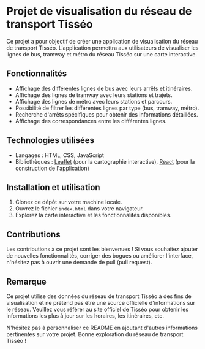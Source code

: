 # Projet de visualisation du réseau de transport Tisséo


Ce projet a pour objectif de créer une application de visualisation du réseau de transport Tisséo. L'application permettra aux utilisateurs de visualiser les lignes de bus, tramway et métro du réseau Tisséo sur une carte interactive.

## Fonctionnalités

- Affichage des différentes lignes de bus avec leurs arrêts et itinéraires.
- Affichage des lignes de tramway avec leurs stations et trajets.
- Affichage des lignes de métro avec leurs stations et parcours.
- Possibilité de filtrer les différentes lignes par type (bus, tramway, métro).
- Recherche d'arrêts spécifiques pour obtenir des informations détaillées.
- Affichage des correspondances entre les différentes lignes.

## Technologies utilisées

- Langages : HTML, CSS, JavaScript
- Bibliothèques : [Leaflet](https://leafletjs.com/) (pour la cartographie interactive), [React](https://reactjs.org/) (pour la construction de l'application)

## Installation et utilisation

1. Clonez ce dépôt sur votre machine locale.
2. Ouvrez le fichier `index.html` dans votre navigateur.
3. Explorez la carte interactive et les fonctionnalités disponibles.

## Contributions

Les contributions à ce projet sont les bienvenues ! Si vous souhaitez ajouter de nouvelles fonctionnalités, corriger des bogues ou améliorer l'interface, n'hésitez pas à ouvrir une demande de pull (pull request).

## Remarque

Ce projet utilise des données du réseau de transport Tisséo à des fins de visualisation et ne prétend pas être une source officielle d'informations sur le réseau. Veuillez vous référer au site officiel de Tisséo pour obtenir les informations les plus à jour sur les horaires, les itinéraires, etc.

N'hésitez pas à personnaliser ce README en ajoutant d'autres informations pertinentes sur votre projet. Bonne exploration du réseau de transport Tisséo !
